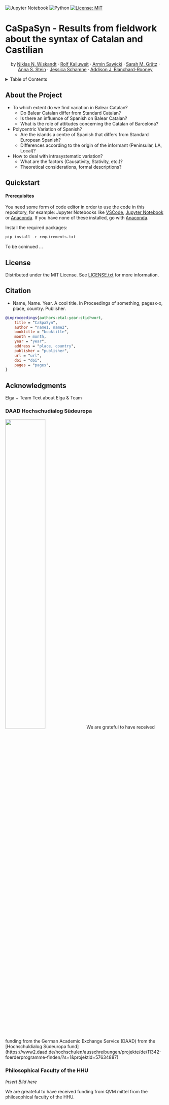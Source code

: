 ![Jupyter Notebook](https://img.shields.io/badge/jupyter-%23FA0F00.svg?style=for-the-badge&logo=jupyter&logoColor=white)
![Python](https://img.shields.io/badge/python-3670A0?style=for-the-badge&logo=python&logoColor=ffdd54)
[![License: MIT](https://img.shields.io/badge/License-MIT-yellow.svg)](https://opensource.org/licenses/MIT)

# CaSpaSyn - Results from fieldwork about the syntax of Catalan and Castilian
<p align="center">
  by 
    <a href="https://orcid.org/0000-0002-6374-1506">Niklas N. Wiskandt</a>
    ·
    <a href="https://orcid.org/0000-0002-8795-2121">Rolf Kailuweit</a>
    ·
    <a href="mailto:armin.saw@gmail.com">Armin Sawicki</a>
    ·
    <a href="mailto:sarah.m.graetz@gmail.com">Sarah M. Grätz</a>
    ·
    <a href="https://ansost.github.io">Anna S. Stein</a>
    ·
    <a href="https://de.linkedin.com/in/jessica-schamne-06334b212">Jessica Schamne</a>
    ·
    <a href="https://de.linkedin.com/in/addison-j-blanchard-rooney/de">Addison J. Blanchard-Rooney</a>
  </p>
</div>

<!-- TABLE OF CONTENTS -->
<details>
  <summary>Table of Contents</summary>
  <ol>
    <li>
      <a href="#about-the-project">About The Project</a>
      <a href="#getting-started">Getting Started</a>
      <ul>
        <li><a href="#prerequisites">Prerequisites</a></li>
        <li><a href="#installation">Installation</a></li>
        <li><a href="#usage">Usage</a></li>
      </ul>
    </li>
    <li><a href="#license">License</a></li>
    <li><a href="#citation">Citation</a></li>
    <li><a href="#acknowledgments">Acknowledgments</a></li>
  </ol>
</details>

## About the Project
- To which extent do we find variation in Balear Catalan?
  - Do Balear Catalan differ from Standard Catalan?
  - Is there an influence of Spanish on Balear Catalan?
  - What is the role of attitudes concerning the Catalan of Barcelona?
- Polycentric Variation of Spanish?
  - Are the islands a centre of Spanish that differs from Standard European Spanish?
  - Differences according to the origin of the informant (Peninsular, LA, Local)?
- How to deal with intrasystematic variation?
  - What are the factors (Causativity, Stativity, etc.)?
  - Theoretical considerations, formal descriptions?

## Quickstart
#### Prerequisites
You need some form of code editor in order to use the code in this repository, for example: Jupyter Notebooks like [VSCode](https://code.visualstudio.com/download), [Jupyter Notebook](https://jupyter.org/install) or [Anaconda](https://docs.anaconda.com/free/anaconda/install/windows/).
If you have none of these installed, go with [Anaconda](https://docs.anaconda.com/free/anaconda/install/windows/). 

<!--
Clone the repository using [git](https://git-scm.com/)
```sh
git clone git@github.com:ansost/informativity_pilot.git
```
or [download it as a zip archive](https://github.com/ansost/CaSpaSyn/archive/refs/heads/main.zip).

Navigate inside the repository:
```sh
cd CaSpaSyn
```
-->
Install the required packages:
```python
pip install -r requirements.txt
```
To be coninued ...


## License
Distributed under the MIT License. See [LICENSE.txt](https://github.com/ansost/CaSpaSyn/blob/main/LICENSE) for more information.

## Citation
- Name, Name. Year. A cool title. In Proceedings of something, pagesx-x, place, country. Publisher.

```bibtex
@inproceedings{authors-etal-year-stichwort,
    title = "CaSpaSyn",
    author = "name1, name2",
    booktitle = "booktitle",
    month = month,
    year = "year",
    address = "place, country",
    publisher = "publisher",
    url = "url",
    doi = "doi",
    pages = "pages",
}
```

## Acknowledgments
Elga + Team 
Text about Elga & Team 

### DAAD Hochschudialog Südeuropa
<img src="https://static.daad.de/media/daad_de/der-daad/kommunikation-publikationen/daad_logo_suppl_de+en_h_basic_rgb.png" width=50% height=50%>
We are grateful to have received funding from the German Academic Exchange Service (DAAD) from the [Hochschuldialog Südeuropa fund](https://www2.daad.de/hochschulen/ausschreibungen/projekte/de/11342-foerderprogramme-finden/?s=1&projektid=57634887)

### Philosophical Faculty of the HHU
*Insert Bild here*
<!--<img src="" width=50% height=50%>-->
We are greateful to have received funding from QVM mittel from the philosophical faculty of the HHU. 
